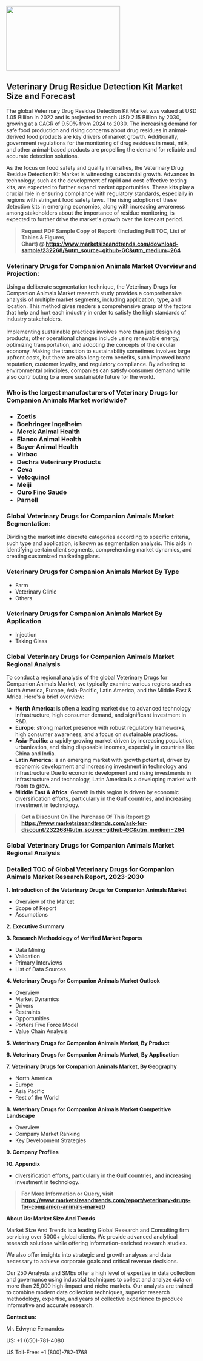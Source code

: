 <p><img class="alignnone size-medium wp-image-20088" src="https://ffe5etoiles.com/wp-content/uploads/2024/12/MST1-300x171.png" alt="" width="300" height="171" /></p><h2>Veterinary Drug Residue Detection Kit Market Size and Forecast</h2><p>The global Veterinary Drug Residue Detection Kit Market was valued at USD 1.05 Billion in 2022 and is projected to reach USD 2.15 Billion by 2030, growing at a CAGR of 9.50% from 2024 to 2030. The increasing demand for safe food production and rising concerns about drug residues in animal-derived food products are key drivers of market growth. Additionally, government regulations for the monitoring of drug residues in meat, milk, and other animal-based products are propelling the demand for reliable and accurate detection solutions.</p><p>As the focus on food safety and quality intensifies, the Veterinary Drug Residue Detection Kit Market is witnessing substantial growth. Advances in technology, such as the development of rapid and cost-effective testing kits, are expected to further expand market opportunities. These kits play a crucial role in ensuring compliance with regulatory standards, especially in regions with stringent food safety laws. The rising adoption of these detection kits in emerging economies, along with increasing awareness among stakeholders about the importance of residue monitoring, is expected to further drive the market's growth over the forecast period.</p></p><blockquote id="" class=""><strong>Request PDF Sample Copy of Report: (Including Full TOC, List of Tables &amp; Figures, Chart)&nbsp;@&nbsp;<strong><a href="https://www.marketsizeandtrends.com/download-sample/232268/&utm_source=github-GC&utm_medium=264" target="_blank">https://www.marketsizeandtrends.com/download-sample/232268/&utm_source=github-GC&utm_medium=264</a></strong></strong></blockquote><h3 id="" class="">Veterinary Drugs for Companion Animals Market&nbsp;Overview and Projection:</h3><p id="" class="">Using a deliberate segmentation technique, the Veterinary Drugs for Companion Animals Market research study provides a comprehensive analysis of multiple market segments, including application, type, and location. This method gives readers a comprehensive grasp of the factors that help and hurt each industry in order to satisfy the high standards of industry stakeholders. <br /> <br />Implementing sustainable practices involves more than just designing products; other operational changes include using renewable energy, optimizing transportation, and adopting the concepts of the circular economy. Making the transition to sustainability sometimes involves large upfront costs, but there are also long-term benefits, such improved brand reputation, customer loyalty, and regulatory compliance. By adhering to environmental principles, companies can satisfy consumer demand while also contributing to a more sustainable future for the world.</p><h3 id="" class="">Who is the largest manufacturers of&nbsp;Veterinary Drugs for Companion Animals Market worldwide?</h3><h3 class=""><p><ul><li>Zoetis </li><li> Boehringer Ingelheim </li><li> Merck Animal Health </li><li> Elanco Animal Health </li><li> Bayer Animal Health </li><li> Virbac </li><li> Dechra Veterinary Products </li><li> Ceva </li><li> Vetoquinol </li><li> Meiji </li><li> Ouro Fino Saude </li><li> Parnell</li></ul></p></h3><h3 id="" class="">Global&nbsp;Veterinary Drugs for Companion Animals Market Segmentation:</h3><p id="" class="">Dividing the market into discrete categories according to specific criteria, such type and application, is known as segmentation analysis. This aids in identifying certain client segments, comprehending market dynamics, and creating customized marketing plans.</p><h3 id="" class="">Veterinary Drugs for Companion Animals Market&nbsp;By Type</h3><p><p><ul><li>Farm</li><li> Veterinary Clinic</li><li> Others</p></li></ul></p></p><h3 id="" class="">Veterinary Drugs for Companion Animals Market&nbsp;By Application</h3><p class=""><p><ul><li>Injection</li><li> Taking Class</li></ul></p></p><h3 id="" class="">Global Veterinary Drugs for Companion Animals Market Regional Analysis</h3><p id="" class="">To conduct a regional analysis of the global Veterinary Drugs for Companion Animals Market, we typically examine various regions such as North America, Europe, Asia-Pacific, Latin America, and the Middle East &amp; Africa. Here's a brief overview:</p><ul><li><strong>North America</strong>: is often a leading market due to advanced technology infrastructure, high consumer demand, and significant investment in R&amp;D.</li><li><strong>Europe</strong>: strong market presence with robust regulatory frameworks, high consumer awareness, and a focus on sustainable practices.</li><li><strong>Asia-Pacific</strong>: a rapidly growing market driven by increasing population, urbanization, and rising disposable incomes, especially in countries like China and India.</li><li><strong>Latin America</strong>: is an emerging market with growth potential, driven by economic development and increasing investment in technology and infrastructure.Due to economic development and rising investments in infrastructure and technology, Latin America is a developing market with room to grow.</li><li><strong>Middle East &amp; Africa</strong>: Growth in this region is driven by economic diversification efforts, particularly in the Gulf countries, and increasing investment in technology.</li></ul><blockquote id="" class=""><strong>Get a Discount On The Purchase Of This Report @ <strong><a href="https://www.marketsizeandtrends.com/ask-for-discount/232268/&utm_source=github-GC&utm_medium=264" target="_blank">https://www.marketsizeandtrends.com/ask-for-discount/232268/&utm_source=github-GC&utm_medium=264</a></strong></strong></blockquote><h3 id="" class="">Global Veterinary Drugs for Companion Animals Market Regional Analysis</h3><h3 id="" class="">Detailed TOC of Global Veterinary Drugs for Companion Animals Market Research Report, 2023-2030</h3><p id="" class=""><strong>1. Introduction of the Veterinary Drugs for Companion Animals Market</strong></p><ul><li>Overview of the Market</li><li>Scope of Report</li><li>Assumptions</li></ul><p id="" class=""><strong>2. Executive Summary</strong></p><p id="" class=""><strong>3. Research Methodology of Verified Market Reports</strong></p><ul><li>Data Mining</li><li>Validation</li><li>Primary Interviews</li><li>List of Data Sources</li></ul><p id="" class=""><strong>4. Veterinary Drugs for Companion Animals Market Outlook</strong></p><ul><li>Overview</li><li>Market Dynamics</li><li>Drivers</li><li>Restraints</li><li>Opportunities</li><li>Porters Five Force Model</li><li>Value Chain Analysis</li></ul><p id="" class=""><strong>5. Veterinary Drugs for Companion Animals Market, By Product</strong></p><p id="" class=""><strong>6. Veterinary Drugs for Companion Animals Market, By Application</strong></p><p id="" class=""><strong>7. Veterinary Drugs for Companion Animals Market, By Geography</strong></p><ul><li>North America</li><li>Europe</li><li>Asia Pacific</li><li>Rest of the World</li></ul><p id="" class=""><strong>8. Veterinary Drugs for Companion Animals Market Competitive Landscape</strong></p><ul><li>Overview</li><li>Company Market Ranking</li><li>Key Development Strategies</li></ul><p id="" class=""><strong>9. Company Profiles</strong></p><p id="" class=""><strong>10. Appendix</strong></p><ul><li>diversification efforts, particularly in the Gulf countries, and increasing investment in technology.</li></ul><blockquote id="" class=""><strong>For More Information or Query, visit <strong><strong><a href="https://www.marketsizeandtrends.com/report/veterinary-drugs-for-companion-animals-market/" target="_blank">https://www.marketsizeandtrends.com/report/veterinary-drugs-for-companion-animals-market/</a></strong></strong></strong></blockquote><p id="" class=""><strong>About Us: Market Size And Trends</strong></p><p id="" class="">Market Size And Trends is a leading Global Research and Consulting firm servicing over 5000+ global clients. We provide advanced analytical research solutions while offering information-enriched research studies.</p><p id="" class="">We also offer insights into strategic and growth analyses and data necessary to achieve corporate goals and critical revenue decisions.</p><p id="" class="">Our 250 Analysts and SMEs offer a high level of expertise in data collection and governance using industrial techniques to collect and analyze data on more than 25,000 high-impact and niche markets. Our analysts are trained to combine modern data collection techniques, superior research methodology, expertise, and years of collective experience to produce informative and accurate research.</p><p id="" class=""><strong>Contact us:</strong></p><p id="" class="">Mr. Edwyne Fernandes</p><p id="" class="">US: +1 (650)-781-4080</p><p id="" class="">US Toll-Free: +1 (800)-782-1768</p>

